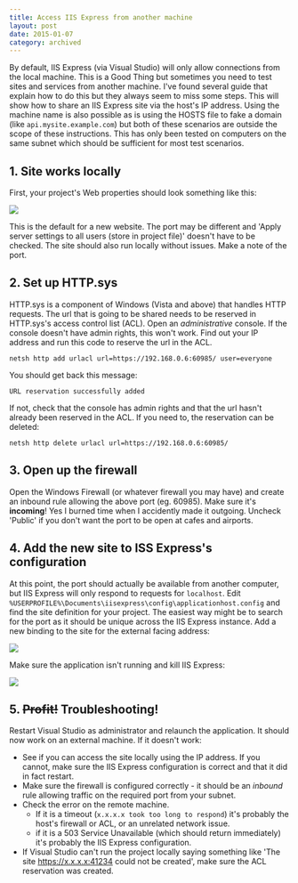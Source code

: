 ```yaml
---
title: Access IIS Express from another machine
layout: post
date: 2015-01-07
category: archived
---
```


By default, IIS Express (via Visual Studio) will only allow connections from the local machine. This is a Good Thing but sometimes you need to test sites and services from another machine. I've found several guide that explain how to do this but they always seem to miss some steps. This will show how to share an IIS Express site via the host's IP address. Using the machine name is also possible as is using the HOSTS file to fake a domain (like `api.mysite.example.com`) but both of these scenarios are outside the scope of these instructions. This has only been tested on computers on the same subnet which should be sufficient for most test scenarios.


## 1. Site works locally

First, your project's Web properties should look something like this:

![](https://i.imgur.com/yDI4IZs.png)

This is the default for a new website. The port may be different and 'Apply server settings to all users (store in project file)' doesn't have to be checked. The site should also run locally without issues. Make a note of the port.


## 2. Set up HTTP.sys

HTTP.sys is a component of Windows (Vista and above) that handles HTTP requests. The url that is going to be shared needs to be reserved in HTTP.sys's access control list (ACL). Open an _administrative_ console. If the console doesn't have admin rights, this won't work. Find out your IP address and run this code to reserve the url in the ACL.

	netsh http add urlacl url=https://192.168.0.6:60985/ user=everyone

You should get back this message:

	URL reservation successfully added

If not, check that the console has admin rights and that the url hasn't already been reserved in the ACL. If you need to, the reservation can be deleted:

	netsh http delete urlacl url=https://192.168.0.6:60985/


## 3. Open up the firewall

Open the Windows Firewall (or whatever firewall you may have) and create an inbound rule allowing the above port (eg. 60985). Make sure it's **incoming**! Yes I burned time when I accidently made it outgoing. Uncheck 'Public' if you don't want the port to be open at cafes and airports.


## 4. Add the new site to ISS Express's configuration

At this point, the port should actually be available from another computer, but IIS Express will only respond to requests for `localhost`. Edit `%USERPROFILE%\Documents\iisexpress\config\applicationhost.config` and find the site definition for your project. The easiest way might be to search for the port as it should be unique across the IIS Express instance.  Add a new binding to the site for the external facing address:

![](https://i.imgur.com/vz9OSBl.png)

Make sure the application isn't running and kill IIS Express:

![](https://i.imgur.com/sfSkFrQ.png)


## 5. <strike>Profit!</strike> Troubleshooting!

Restart Visual Studio as administrator and relaunch the application. It should now work on an external machine. If it doesn't work:

- See if you can access the site locally using the IP address. If you cannot, make sure the IIS Express configuration is correct and that it did in fact restart.
- Make sure the firewall is configured correctly - it should be an _inbound_ rule allowing traffic on the required port from your subnet.
- Check the error on the remote machine.
	- If it is a timeout (`x.x.x.x took too long to respond`) it's probably the host's firewall or ACL, or an unrelated network issue.
	- if it is a 503 Service Unavailable (which should return immediately) it's probably the IIS Express configuration.
- If Visual Studio can't run the project locally saying something like 'The site https://x.x.x.x:41234 could not be created', make sure the ACL reservation was created.